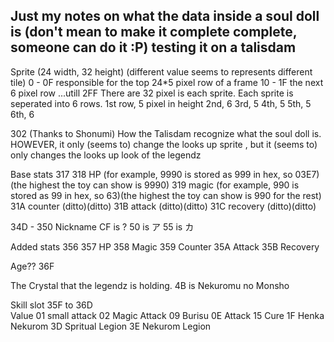 
Just my notes on what the data inside a soul doll is (don't mean to make it complete complete, someone can do it :P)
testing it on a talisdam
-----------
Sprite (24 width, 32 height) (different value seems to represents different tile)
0 - 0F
responsible for the top 24*5 pixel row of a frame
10 - 1F
the next 6 pixel row
...utill
2FF
There are 32 pixel is each sprite. Each sprite is seperated into 6 rows.
1st row, 5 pixel in height
2nd, 6
3rd, 5
4th, 5
5th, 5
6th, 6



302 (Thanks to Shonumi)
How the Talisdam recognize what the soul doll is. HOWEVER, it only (seems to) change the looks up sprite  , but it (seems to) only changes the looks up look of the legendz

Base stats
317 318 HP (for example, 9990 is stored as 999 in hex, so 03E7) (the highest the toy can show is 9990) 
319 magic  (for example, 990 is stored as 99 in hex, so 63)(the highest the toy can show is 990 for the rest)
31A counter (ditto)(ditto)
31B attack (ditto)(ditto)
31C recovery (ditto)(ditto)

34D - 350 Nickname
CF is ?
50 is ア
55 is カ

Added stats
356 357 HP
358 Magic
359 Counter
35A Attack
35B Recovery

Age??
36F

The Crystal that the legendz is holding.
4B is Nekuromu no Monsho

Skill slot
35F to 36D  
Value
01 small attack
02 Magic Attack
09 Burisu
0E Attack
15 Cure
1F Henka Nekurom
3D Spritual Legion
3E Nekurom Legion





